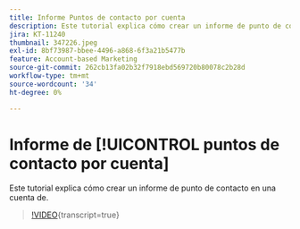 ```yaml
---
title: Informe Puntos de contacto por cuenta
description: Este tutorial explica cómo crear un informe de punto de contacto en una cuenta de.
jira: KT-11240
thumbnail: 347226.jpeg
exl-id: 8bf73987-bbee-4496-a868-6f3a21b5477b
feature: Account-based Marketing
source-git-commit: 262cb13fa02b32f7918ebd569720b80078c2b28d
workflow-type: tm+mt
source-wordcount: '34'
ht-degree: 0%

---
```


# Informe de [!UICONTROL puntos de contacto por cuenta]

Este tutorial explica cómo crear un informe de punto de contacto en una cuenta de.

>[!VIDEO](https://video.tv.adobe.com/v/3422313/?learn=on&captions=spa){transcript=true}
